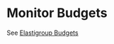 <meta name="robots" content="noindex">

# Monitor Budgets

See [Elastigroup Budgets](elastigroup/tutorials/elastigroup-budgets/)
